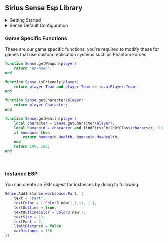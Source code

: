## Sirius Sense Esp Library

<details>
  <summary>Getting Started</summary>

  Our library is very easy to implement into your projects by doing the following.
  &nbsp;
  1. Load the library
  ```lua
  local Sense = loadstring(game:HttpGet('https://raw.githubusercontent.com/shlexware/Sirius/request/library/sense/source.lua'))()
  ```
  2. `Change the configuration` You'll need to do this for every value you'd like to change. Read [`Sense Default Configuration`](https://github.com/shlexware/Sirius/blob/request/library/sense/Documentation.md#sense-default-configuration) to see all the available settings.
  ```lua
  Sense.teamSettings.Enemy.enabled = true
  ```
  3. `Load the esp` It doesn't really matter where you put this, but it's recommended you put it at the end of your script.
  ```lua
  Sense.Load()
  ```
  4. `Unload the esp` When you unload Sense, it will clean up every drawing object and instance it has made.
  ```lua
  Sense.Unload()
  ```
</details>
<details>
  <summary>Sense Default Configuration</summary>

  This is the default configuration for Sense. Most things will be disabled by default.
  &nbsp;
  ```lua
  Sense = {
      whitelist = {}, -- { [game.Players.Player1] = true }
      sharedSettings = {
          textSize = 13,
          textFont = 2,
          limitDistance = false,
          maxDistance = 150,
      },
      teamSettings = {
          Enemy = {
              enabled = false,
              box = false,
              boxColor = { Color3.new(1,0,0), 1 },
              boxOutline = true,
              boxOutlineColor = { Color3.new(), 1 },
              boxFill = false,
              boxFillColor = { Color3.new(1,0,0), 0.5 },
              healthBar = false,
              healthyColor = Color3.new(0,1,0),
              dyingColor = Color3.new(1,0,0),
              healthBarOutline = true,
              healthBarOutlineColor = { Color3.new(), 1 },
              healthText = false,
              healthTextColor = { Color3.new(1,1,1), 1 },
              healthTextOutline = true,
              healthTextOutlineColor = Color3.new(),
              name = false,
              nameColor = { Color3.new(1,1,1), 1 },
              nameOutline = true,
              nameOutlineColor = Color3.new(),
              weapon = false,
              weaponColor = { Color3.new(1,1,1), 1 },
              weaponOutline = true,
              weaponOutlineColor = Color3.new(),
              distance = false,
              distanceColor = { Color3.new(1,1,1), 1 },
              distanceOutline = true,
              distanceOutlineColor = Color3.new(),
              tracer = false,
              tracerOrigin = "Bottom",
              tracerColor = { Color3.new(1,0,0), 1 },
              tracerOutline = true,
              tracerOutlineColor = { Color3.new(), 1 },
              offScreenArrow = false,
              offScreenArrowColor = { Color3.new(1,1,1), 1 },
              offScreenArrowSize = 15,
              offScreenArrowRadius = 150,
              offScreenArrowOutline = true,
              offScreenArrowOutlineColor = { Color3.new(), 1 },
              chams = false,
              chamsVisibleOnly = false,
              chamsFillColor = { Color3.new(0.2, 0.2, 0.2), 0.5 },
              chamsOutlineColor = { Color3.new(1,0,0), 0 }
          },
          Friendly = {
              enabled = false,
              box = false,
              boxColor = { Color3.new(0,1,0), 1 },
              boxOutline = true,
              boxOutlineColor = { Color3.new(), 1 },
              boxFill = false,
              boxFillColor = { Color3.new(0,1,0), 0.5 },
              healthBar = false,
              healthyColor = Color3.new(0,1,0),
              dyingColor = Color3.new(1,0,0),
              healthBarOutline = true,
              healthBarOutlineColor = { Color3.new(), 1 },
              healthText = false,
              healthTextColor = { Color3.new(1,1,1), 1 },
              healthTextOutline = true,
              healthTextOutlineColor = Color3.new(),
              name = false,
              nameColor = { Color3.new(1,1,1), 1 },
              nameOutline = true,
              nameOutlineColor = Color3.new(),
              weapon = false,
              weaponColor = { Color3.new(1,1,1), 1 },
              weaponOutline = true,
              weaponOutlineColor = Color3.new(),
              distance = false,
              distanceColor = { Color3.new(1,1,1), 1 },
              distanceOutline = true,
              distanceOutlineColor = Color3.new(),
              tracer = false,
              tracerOrigin = "Bottom",
              tracerColor = { Color3.new(0,1,0), 1 },
              tracerOutline = true,
              tracerOutlineColor = { Color3.new(), 1 },
              offScreenArrow = false,
              offScreenArrowColor = { Color3.new(1,1,1), 1 },
              offScreenArrowSize = 15,
              offScreenArrowRadius = 150,
              offScreenArrowOutline = true,
              offScreenArrowOutlineColor = { Color3.new(), 1 },
              chams = false,
              chamsVisibleOnly = false,
              chamsFillColor = { Color3.new(0.2, 0.2, 0.2), 0.5 },
              chamsOutlineColor = { Color3.new(0,1,0), 0 }
          }
      }
  }
  ```
</details>

### Game Specific Functions
These are our game specific functions, you're required to modify these for games that use custom replication systems such as Phantom Forces.
```lua
function Sense.getWeapon(player)
    return "Unknown";
end

function Sense.isFriendly(player)
    return player.Team and player.Team == localPlayer.Team;
end

function Sense.getCharacter(player)
    return player.Character;
end

function Sense.getHealth(player)
    local character = Sense.getCharacter(player);
    local humanoid = character and findFirstChildOfClass(character, "Humanoid");
    if humanoid then
        return humanoid.Health, humanoid.MaxHealth;
    end
    return 100, 100;
end
```

&nbsp;

### Instance ESP
You can create an ESP object for instances by doing to following:
```lua
Sense.AddInstance(workspace.Part, {
    text = "Part",
    textColor = { Color3.new(1,1,1), 1 },
    textOutline = true,
    textOutlineColor = Color3.new(),
    textSize = 13,
    textFont = 2,
    limitDistance = false,
    maxDistance = 150
})
```
